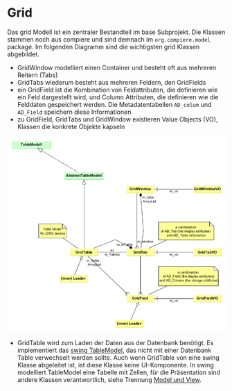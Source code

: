# Grid

Das grid Modell ist ein zentraler Bestandteil im base Subprojekt. Die Klassen stammen noch aus compiere und sind demnach im ```org.compiere.model``` package. Im folgenden Diagramm sind die wichtigsten grid Klassen abgebildet.

* GridWindow modelliert einen Container und besteht oft aus mehreren Reitern (Tabs)
* GridTabs wiederum besteht aus mehreren Feldern, den GridFields
* ein GridField ist die Kombination von Feldattributen, die definieren wie ein Feld dargestellt wird, und Column Attributen, die definieren wie die Felddaten gespeichert werden. Die Metadatentabellen ```AD_colum``` und ```AD_Field``` speichern diese Informationen
* zu GridField, GridTabs und GridWindow existieren Value Objects (VO), Klassen die konkrete Objekte kapseln

![](../.gitbook/assets/GridInADbase.png)

* GridTable wird zum Laden der Daten aus der Datenbank benötigt. Es implementiert das [swing TableModel](https://wiki.byte-welt.net/wiki/JTable_%28Tutorial%29%C2%A9), das nicht mit einer Datenbank Table verwechselt werden sollte. Auch wenn GridTable von eine swing Klasse abgeleitet ist, ist diese Klasse keine UI-Komponente. In swing modelliert TableModel eine Tabelle mit Zellen, für die Präsentation sind andere Klassen verantwortlich, siehe Trennung [Model und View](https://de.wikipedia.org/wiki/Model_View_Controller#Modell_%28model%29).